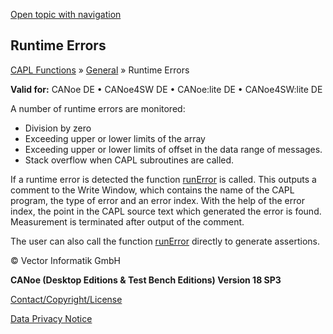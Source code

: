 [Open topic with navigation](../../../../CANoeDEFamily.htm#Topics/CAPLFunctions/Other/CAPLfunctionsRuntimeError.md)

## Runtime Errors

[CAPL Functions](../CAPLfunctions.md) » [General](CAPLGeneralStartPage.md) » Runtime Errors

**Valid for:** CANoe DE • CANoe4SW DE • CANoe:lite DE • CANoe4SW:lite DE

A number of runtime errors are monitored:

- Division by zero
- Exceeding upper or lower limits of the array
- Exceeding upper or lower limits of offset in the data range of messages.
- Stack overflow when CAPL subroutines are called.

If a runtime error is detected the function [runError](Functions/CAPLfunctionRunError.md) is called. This outputs a comment to the Write Window, which contains the name of the CAPL program, the type of error and an error index. With the help of the error index, the point in the CAPL source text which generated the error is found. Measurement is terminated after output of the comment.

The user can also call the function [runError](Functions/CAPLfunctionRunError.md) directly to generate assertions.

© Vector Informatik GmbH

**CANoe (Desktop Editions & Test Bench Editions) Version 18 SP3**

[Contact/Copyright/License](../../Shared/ContactCopyrightLicense.md)

[Data Privacy Notice](https://www.vector.com/int/en/company/get-info/privacy-policy/)